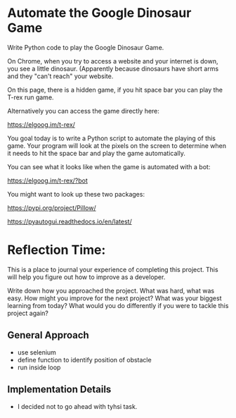 # Automate the Google Dinosaur Game

Write Python code to play the Google Dinosaur Game.

On Chrome, when you try to access a website and your internet is down, you see a little dinosaur. (Apparently because dinosaurs have short arms and they "can't reach" your website.

On this page, there is a hidden game, if you hit space bar you can play the T-rex run game.

Alternatively you can access the game directly here:

https://elgoog.im/t-rex/

You goal today is to write a Python script to automate the playing of this game. Your program will look at the pixels on the screen to determine when it needs to hit the space bar and play the game automatically.

You can see what it looks like when the game is automated with a bot:

https://elgoog.im/t-rex/?bot

You might want to look up these two packages:

https://pypi.org/project/Pillow/

https://pyautogui.readthedocs.io/en/latest/

# Reflection Time:

This is a place to journal your experience of completing this project. This will help you figure out how to improve as a developer.

Write down how you approached the project. What was hard, what was easy. How might you improve for the next project? What was your biggest learning from today? What would you do differently if you were to tackle this project again?

## General Approach

+ use selenium
+ define function to identify position of obstacle
+ run inside loop

## Implementation Details

+ I decided not to go ahead with tyhsi task.
